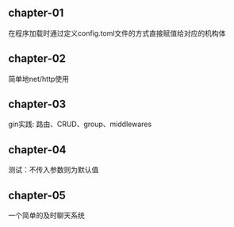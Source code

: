 ## chapter-01
在程序加载时通过定义config.toml文件的方式直接赋值给对应的机构体

## chapter-02
简单地net/http使用

## chapter-03
gin实践: 路由、CRUD、group、middlewares

## chapter-04 
测试：不传入参数则为默认值

## chapter-05 
一个简单的及时聊天系统
